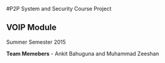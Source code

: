 #P2P System and Security Course Project

## VOIP Module

Summer Semester 2015

__Team Memebers__ - Ankit Bahuguna and Muhammad Zeeshan
